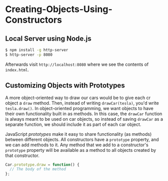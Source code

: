 # Creating-Objects-Using-Constructors

## Local Server using Node.js

```bash
$ npm install -g http-server
$ http-server -p 8080
```

Afterwards visit `http://localhost:8080` where we see the contents of `index.html`.

## Customizing Objects with Prototypes

A more object-oriented way to draw our cars would be to give each cr object a `draw` method.
Then, instead of writing `drawCar(tesla)`, you'd write `tesla.draw()`.
In object-oriented programming, we want objects to have their own functionality built in as methods.
In this case, the `drawCar` function is always meant to be used on car objects, so instead of saving `drawCar` as a separate function, we should include it as part of each car object.

JavaScript _prototypes_ make it easy to share functionality (as methods) between different objects.
All constructors have a `prototype` property, and we can add methods to it.
Any method that we add to a constructor's `prototype` property will be available as a method to all objects created by that constructor.

```javascript
Car.prototype.draw = function() {
  // The body of the method
};
```

